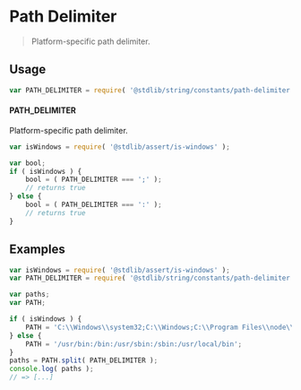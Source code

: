 # Path Delimiter

> Platform-specific path delimiter.

<section class="usage">

## Usage

```javascript
var PATH_DELIMITER = require( '@stdlib/string/constants/path-delimiter' );
```

#### PATH_DELIMITER

Platform-specific path delimiter.

```javascript
var isWindows = require( '@stdlib/assert/is-windows' );

var bool;
if ( isWindows ) {
    bool = ( PATH_DELIMITER === ';' );
    // returns true
} else {
    bool = ( PATH_DELIMITER === ':' );
    // returns true
}
```

</section>

<!-- /.usage -->

<section class="examples">

## Examples

```javascript
var isWindows = require( '@stdlib/assert/is-windows' );
var PATH_DELIMITER = require( '@stdlib/string/constants/path-delimiter' );

var paths;
var PATH;

if ( isWindows ) {
    PATH = 'C:\\Windows\\system32;C:\\Windows;C:\\Program Files\\node\\';
} else {
    PATH = '/usr/bin:/bin:/usr/sbin:/sbin:/usr/local/bin';
}
paths = PATH.split( PATH_DELIMITER );
console.log( paths );
// => [...]
```

</section>

<!-- /.examples -->

<section class="links">

</section>

<!-- /.links -->
